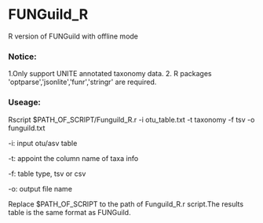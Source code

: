 # FUNGuild_R
R version of FUNGuild with offline mode

### Notice:
1.Only support UNITE annotated taxonomy data.
2. R packages 'optparse','jsonlite','funr','stringr' are required.

### Useage:
Rscript $PATH_OF_SCRIPT/Funguild_R.r -i otu_table.txt -t taxonomy -f tsv -o funguild.txt

-i: input otu/asv table

-t: appoint the column name of taxa info

-f: table type, tsv or csv

-o: output file name

Replace $PATH_OF_SCRIPT to the path of Funguild_R.r script.The results table is the same format as FUNGuild.
